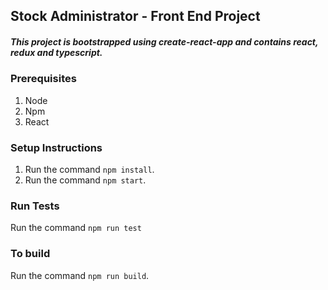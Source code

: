 ## Stock Administrator - Front End Project

##### This project is bootstrapped using create-react-app and contains react, redux and typescript.

### Prerequisites 
1. Node
2. Npm 
3. React

### Setup Instructions

1. Run the command `npm install`. 
2. Run the command `npm start`.

### Run Tests
Run the command `npm run test`

### To build

Run the command `npm run build`. 